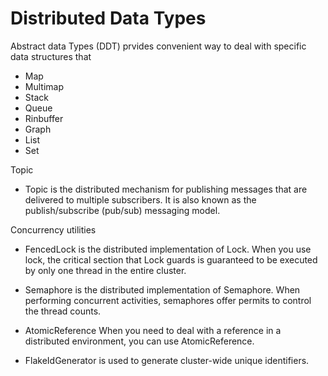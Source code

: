 # Distributed Data Types 

Abstract data Types (DDT) prvides convenient way to deal with specific data structures that 

* Map
* Multimap
* Stack
* Queue
* Rinbuffer
* Graph
* List
* Set


Topic

* Topic is the distributed mechanism for publishing messages that are delivered to multiple subscribers. It is also known as the publish/subscribe (pub/sub) messaging model.

Concurrency utilities

* FencedLock is the distributed implementation of Lock. When you use lock, the critical section that Lock guards is guaranteed to be executed by only one thread in the entire cluster.

* Semaphore is the distributed implementation of Semaphore. When performing concurrent activities, semaphores offer permits to control the thread counts.

* AtomicReference  When you need to deal with a reference in a distributed environment, you can use  AtomicReference.

* FlakeIdGenerator is used to generate cluster-wide unique identifiers.

